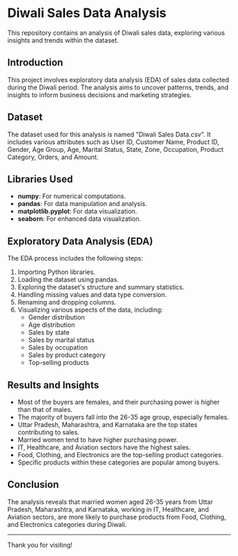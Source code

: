 # Diwali Sales Data Analysis

This repository contains an analysis of Diwali sales data, exploring various insights and trends within the dataset.

## Introduction

This project involves exploratory data analysis (EDA) of sales data collected during the Diwali period. The analysis aims to uncover patterns, trends, and insights to inform business decisions and marketing strategies.

## Dataset

The dataset used for this analysis is named "Diwali Sales Data.csv". It includes various attributes such as User ID, Customer Name, Product ID, Gender, Age Group, Age, Marital Status, State, Zone, Occupation, Product Category, Orders, and Amount.

## Libraries Used

- **numpy**: For numerical computations.
- **pandas**: For data manipulation and analysis.
- **matplotlib.pyplot**: For data visualization.
- **seaborn**: For enhanced data visualization.

## Exploratory Data Analysis (EDA)

The EDA process includes the following steps:

1. Importing Python libraries.
2. Loading the dataset using pandas.
3. Exploring the dataset's structure and summary statistics.
4. Handling missing values and data type conversion.
5. Renaming and dropping columns.
6. Visualizing various aspects of the data, including:
   - Gender distribution
   - Age distribution
   - Sales by state
   - Sales by marital status
   - Sales by occupation
   - Sales by product category
   - Top-selling products
   
## Results and Insights

- Most of the buyers are females, and their purchasing power is higher than that of males.
- The majority of buyers fall into the 26-35 age group, especially females.
- Uttar Pradesh, Maharashtra, and Karnataka are the top states contributing to sales.
- Married women tend to have higher purchasing power.
- IT, Healthcare, and Aviation sectors have the highest sales.
- Food, Clothing, and Electronics are the top-selling product categories.
- Specific products within these categories are popular among buyers.

## Conclusion

The analysis reveals that married women aged 26-35 years from Uttar Pradesh, Maharashtra, and Karnataka, working in IT, Healthcare, and Aviation sectors, are more likely to purchase products from Food, Clothing, and Electronics categories during Diwali.


---

Thank you for visiting!
